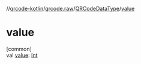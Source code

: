 //[qrcode-kotlin](../../../index.md)/[qrcode.raw](../index.md)/[QRCodeDataType](index.md)/[value](value.md)

# value

[common]\
val [value](value.md): [Int](https://kotlinlang.org/api/latest/jvm/stdlib/kotlin/-int/index.html)
